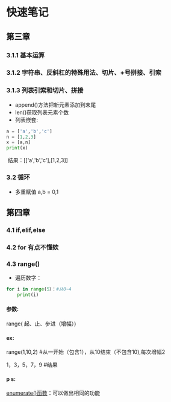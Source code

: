 # 快速笔记

## 第三章

### 3.1.1	基本运算

### 3.1.2	字符串、反斜杠的特殊用法、切片、+号拼接、引索

### 3.1.3    列表引索和切片、拼接
- append()方法把新元素添加到末尾
- len()获取列表元素个数
- 列表嵌套:
```python
a = ['a','b','c']
n = [1,2,3]
x = [a,n]
print(x) 
```
​	结果：[['a','b','c'],[1,2,3]]
### 3.2     循环       
- 多重赋值 a,b = 0,1

## 第四章
### 4.1     if,elif,else
### 4.2     for 有点不懂欸
### 4.3     range() 
- 遍历数字：
```python
for i in range(5）：#从0~4
	print(i)
```
#### 参数:    

range( 起、止、步进（增幅）)  

#### ex:		

range(1,10,2)              #从一开始（包含1），从10结束（不包含10),每次增幅2  

1，3，5，7，9           #结果  

#### p s:

[enumerate()函数](https://docs.python.org/zh-cn/3/library/functions.html#enumerate )：可以做出相同的功能  







